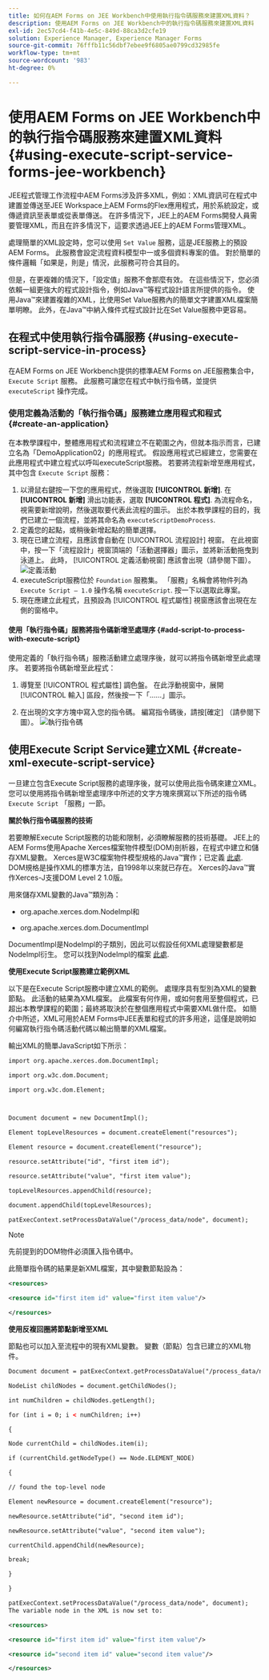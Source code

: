 ```yaml
---
title: 如何在AEM Forms on JEE Workbench中使用執行指令碼服務來建置XML資料？
description: 使用AEM Forms on JEE Workbench中的執行指令碼服務來建置XML資料
exl-id: 2ec57cd4-f41b-4e5c-849d-88ca3d2cfe19
solution: Experience Manager, Experience Manager Forms
source-git-commit: 76fffb11c56dbf7ebee9f6805ae0799cd32985fe
workflow-type: tm+mt
source-wordcount: '983'
ht-degree: 0%

---
```


# 使用AEM Forms on JEE Workbench中的執行指令碼服務來建置XML資料 {#using-execute-script-service-forms-jee-workbench}

JEE程式管理工作流程中AEM Forms涉及許多XML，例如：XML資訊可在程式中建置並傳送至JEE Workspace上AEM Forms的Flex應用程式，用於系統設定，或傳遞資訊至表單或從表單傳送。 在許多情況下，JEE上的AEM Forms開發人員需要管理XML，而且在許多情況下，這要求透過JEE上的AEM Forms管理XML。

處理簡單的XML設定時，您可以使用 `Set Value` 服務，這是JEE服務上的預設AEM Forms。 此服務會設定流程資料模型中一或多個資料專案的值。 對於簡單的條件邏輯「如果是，則是」情況，此服務可符合其目的。

但是，在更複雜的情況下，「設定值」服務不會那麼有效。 在這些情況下，您必須依賴一組更強大的程式設計指令，例如Java™等程式設計語言所提供的指令。 使用Java™來建置複雜的XML，比使用Set Value服務內的簡單文字建置XML檔案簡單明瞭。 此外，在Java™中納入條件式程式設計比在Set Value服務中更容易。

## 在程式中使用執行指令碼服務 {#using-execute-script-service-in-process}

在AEM Forms on JEE Workbench提供的標準AEM Forms on JEE服務集合中， `Execute Script` 服務。 此服務可讓您在程式中執行指令碼，並提供 `executeScript` 操作完成。

### 使用定義為活動的「執行指令碼」服務建立應用程式和程式 {#create-an-application}

在本教學課程中，整體應用程式和流程建立不在範圍之內，但就本指示而言，已建立名為「DemoApplication02」的應用程式。 假設應用程式已經建立，您需要在此應用程式中建立程式以呼叫executeScript服務。 若要將流程新增至應用程式，其中包含 `Execute Script` 服務：

1. 以滑鼠右鍵按一下您的應用程式，然後選取 **[!UICONTROL 新增]**. 在 **[!UICONTROL 新增]** 滑出功能表，選取 **[!UICONTROL 程式]**. 為流程命名，視需要新增說明，然後選取要代表此流程的圖示。 出於本教學課程的目的，我們已建立一個流程，並將其命名為  `executeScriptDemoProcess`.
1. 定義您的起點，或稍後新增起點的簡單選擇。
1. 現在已建立流程，且應該會自動在 [!UICONTROL 流程設計] 視窗。 在此視窗中，按一下「流程設計」視窗頂端的「活動選擇器」圖示，並將新活動拖曳到泳道上。 此時， [!UICONTROL 定義活動視窗] 應該會出現（請參閱下圖）。
   ![定義活動](assets/define-activity.jpg)
1. executeScript服務位於 `Foundation` 服務集。 「服務」名稱會將物件列為 `Execute Script – 1.0` 操作名稱 `executeScript`. 按一下以選取此專案。
1. 現在應建立此程式，且預設為 [!UICONTROL 程式屬性] 視窗應該會出現在左側的窗格中。

#### 使用「執行指令碼」服務將指令碼新增至處理序 {#add-script-to-process-with-execute-script}

使用定義的「執行指令碼」服務活動建立處理序後，就可以將指令碼新增至此處理序。 若要將指令碼新增至此程式：

1. 導覽至 [!UICONTROL 程式屬性] 調色盤。 在此浮動視窗中，展開 [!UICONTROL 輸入] 區段，然後按一下「……」圖示。

1. 在出現的文字方塊中寫入您的指令碼。 編寫指令碼後，請按[確定] （請參閱下圖）。
   ![執行指令碼](assets/execute-script.jpg)

## 使用Execute Script Service建立XML {#create-xml-execute-script-service}

一旦建立包含Execute Script服務的處理序後，就可以使用此指令碼來建立XML。 您可以使用將指令碼新增至處理序中所述的文字方塊來撰寫以下所述的指令碼 `Execute Script` 「服務」一節。

**關於執行指令碼服務的技術**

若要瞭解Execute Script服務的功能和限制，必須瞭解服務的技術基礎。 JEE上的AEM Forms使用Apache Xerces檔案物件模型(DOM)剖析器，在程式中建立和儲存XML變數。 Xerces是W3C檔案物件模型規格的Java™實作；已定義 [此處](https://dom.spec.whatwg.org/). DOM規格是操作XML的標準方法，自1998年以來就已存在。 Xerces的Java™實作Xerces-J支援DOM Level 2 1.0版。

用來儲存XML變數的Java™類別為：

* org.apache.xerces.dom.NodeImpl和

* org.apache.xerces.dom.DocumentImpl

DocumentImpl是NodeImpl的子類別，因此可以假設任何XML處理變數都是NodeImpl衍生。 您可以找到NodeImpl的檔案 [此處](https://xerces.apache.org/xerces-j/apiDocs/org/apache/xerces/dom/NodeImpl.html).

**使用Execute Script服務建立範例XML**

以下是在Execute Script服務中建立XML的範例。 處理序具有型別為XML的變數節點。 此活動的結果為XML檔案。 此檔案有何作用，或如何套用至整個程式，已超出本教學課程的範圍；最終將取決於在整個應用程式中需要XML做什麼。 如簡介中所述，XML可用於AEM Forms中JEE表單和程式的許多用途，這僅是說明如何編寫執行指令碼活動代碼以輸出簡單的XML檔案。

輸出XML的簡單JavaScript如下所示：

```xml
import org.apache.xerces.dom.DocumentImpl;

import org.w3c.dom.Document;

import org.w3c.dom.Element;



Document document = new DocumentImpl();

Element topLevelResources = document.createElement("resources");

Element resource = document.createElement("resource");

resource.setAttribute("id", "first item id");

resource.setAttribute("value", "first item value");

topLevelResources.appendChild(resource);

document.appendChild(topLevelResources);

patExecContext.setProcessDataValue("/process_data/node", document);
```

>[!NOTE]
>
>先前提到的DOM物件必須匯入指令碼中。

此簡單指令碼的結果是新XML檔案，其中變數節點設為：

```xml
<resources>

<resource id="first item id" value="first item value"/>

</resources>
```

**使用反複回圈將節點新增至XML**

節點也可以加入至流程中的現有XML變數。 變數（節點）包含已建立的XML物件。

```xml
Document document = patExecContext.getProcessDataValue("/process_data/node");

NodeList childNodes = document.getChildNodes();

int numChildren = childNodes.getLength();

for (int i = 0; i < numChildren; i++)

{

Node currentChild = childNodes.item(i);

if (currentChild.getNodeType() == Node.ELEMENT_NODE)

{

// found the top-level node

Element newResource = document.createElement("resource");

newResource.setAttribute("id", "second item id");

newResource.setAttribute("value", "second item value");

currentChild.appendChild(newResource);

break;

}

}

patExecContext.setProcessDataValue("/process_data/node", document);
The variable node in the XML is now set to:

<resources> 

<resource id="first item id" value="first item value"/> 

<resource id="second item id" value="second item value"/> 

</resources>
```
